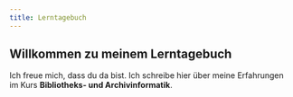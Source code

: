 ```yaml
---
title: Lerntagebuch
---
```


## Willkommen zu meinem Lerntagebuch

Ich freue mich, dass du da bist. Ich schreibe hier über meine Erfahrungen im Kurs **Bibliotheks- und Archivinformatik**.
